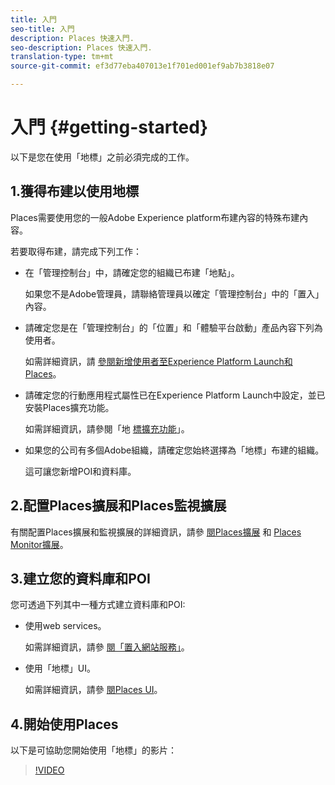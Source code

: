 ```yaml
---
title: 入門
seo-title: 入門
description: Places 快速入門.
seo-description: Places 快速入門.
translation-type: tm+mt
source-git-commit: ef3d77eba407013e1f701ed001ef9ab7b3818e07

---
```



# 入門 {#getting-started}

以下是您在使用「地標」之前必須完成的工作。

## 1.獲得布建以使用地標

Places需要使用您的一般Adobe Experience platform布建內容的特殊布建內容。

若要取得布建，請完成下列工作：

* 在「管理控制台」中，請確定您的組織已布建「地點」。

   如果您不是Adobe管理員，請聯絡管理員以確定「管理控制台」中的「置入」內容。

* 請確定您是在「管理控制台」的「位置」和「體驗平台啟動」產品內容下列為使用者。

   如需詳細資訊，請 [參閱新增使用者至Experience Platform Launch和Places](/help/adding-a-user-to-places.md)。

* 請確定您的行動應用程式屬性已在Experience Platform Launch中設定，並已安裝Places擴充功能。

   如需詳細資訊，請參閱「地 [標擴充功能](/help/configure-places-in-the-sdk/places-extension/places-extension.md)」。

* 如果您的公司有多個Adobe組織，請確定您始終選擇為「地標」布建的組織。

   這可讓您新增POI和資料庫。

## 2.配置Places擴展和Places監視擴展

有關配置Places擴展和監視擴展的詳細資訊，請參 [閱Places擴展](/help/configure-places-in-the-sdk/places-extension/places-extension.md) 和 [Places Monitor擴展](/help/configure-places-in-the-sdk/places-monitor-extension/places-monitor-extension.md)。

## 3.建立您的資料庫和POI

您可透過下列其中一種方式建立資料庫和POI:

* 使用web services。

   如需詳細資訊，請參 [閱「置入網站服務」](/help/places-rest-apis/places-web-services.md)。

* 使用「地標」UI。

   如需詳細資訊，請參 [閱Places UI](/help/places-database-management-1/places-database-management.md)。

## 4.開始使用Places

以下是可協助您開始使用「地標」的影片：

>[!VIDEO](https://www.youtube.com/watch?v=aV6i_ayxWCw)